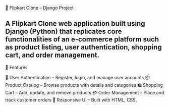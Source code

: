 🛒 Flipkart Clone – Django Project

A Flipkart Clone web application built using Django (Python) that replicates core functionalities of an e-commerce platform such as product listing, user authentication, shopping cart, and order management.
------------------------------------------------------------------------------------------------------------------------------------------
🚀 Features

🔐 User Authentication – Register, login, and manage user accounts
📦 Product Catalog – Browse products with details and categories
🛍 Shopping Cart – Add, update, and remove products
💳 Order Management – Place and track customer orders
🎨 Responsive UI – Built with HTML, CSS, 
